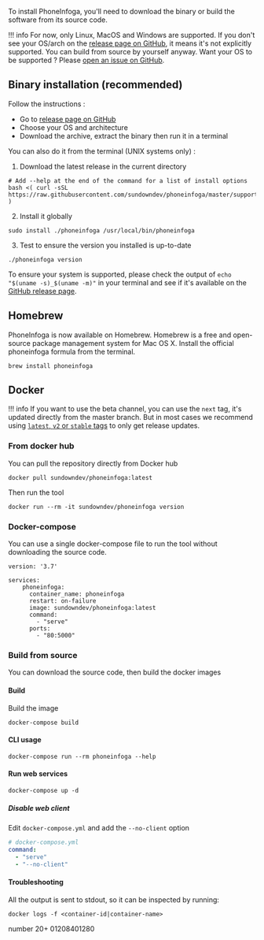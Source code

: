 To install PhoneInfoga, you'll need to download the binary or build the software from its source code.

!!! info
    For now, only Linux, MacOS and Windows are supported. If you don't see your OS/arch on the [release page on GitHub](https://github.com/sundowndev/phoneinfoga/releases), it means it's not explicitly supported. You can build from source by yourself anyway. Want your OS to be supported ? Please [open an issue on GitHub](https://github.com/sundowndev/phoneinfoga/issues).

## Binary installation (recommended)

Follow the instructions :

- Go to [release page on GitHub](https://github.com/sundowndev/phoneinfoga/releases)
- Choose your OS and architecture
- Download the archive, extract the binary then run it in a terminal

You can also do it from the terminal (UNIX systems only) :

1. Download the latest release in the current directory

```
# Add --help at the end of the command for a list of install options
bash <( curl -sSL https://raw.githubusercontent.com/sundowndev/phoneinfoga/master/support/scripts/install )
```

2. Install it globally
```
sudo install ./phoneinfoga /usr/local/bin/phoneinfoga
```

3. Test to ensure the version you installed is up-to-date
```
./phoneinfoga version
```

To ensure your system is supported, please check the output of `echo "$(uname -s)_$(uname -m)"` in your terminal and see if it's available on the [GitHub release page](https://github.com/sundowndev/phoneinfoga/releases).

## Homebrew

PhoneInfoga is now available on Homebrew. Homebrew is a free and open-source package management system for Mac OS X. Install the official phoneinfoga formula from the terminal.

```shell
brew install phoneinfoga
```

## Docker

!!! info
    If you want to use the beta channel, you can use the `next` tag, it's updated directly from the master branch. But in most cases we recommend using [`latest`, `v2` or `stable` tags](https://hub.docker.com/r/sundowndev/phoneinfoga/tags) to only get release updates.

### From docker hub

You can pull the repository directly from Docker hub

```shell
docker pull sundowndev/phoneinfoga:latest
```

Then run the tool

```shell
docker run --rm -it sundowndev/phoneinfoga version
```

### Docker-compose

You can use a single docker-compose file to run the tool without downloading the source code.

```
version: '3.7'

services:
    phoneinfoga:
      container_name: phoneinfoga
      restart: on-failure
      image: sundowndev/phoneinfoga:latest
      command:
        - "serve"
      ports:
        - "80:5000"
```

### Build from source

You can download the source code, then build the docker images

#### Build

Build the image 

```shell
docker-compose build
```

#### CLI usage

```shell
docker-compose run --rm phoneinfoga --help
```

#### Run web services

```shell
docker-compose up -d
```

##### Disable web client

Edit `docker-compose.yml` and add the `--no-client` option

```yaml
# docker-compose.yml
command:
  - "serve"
  - "--no-client"
```

#### Troubleshooting

All the output is sent to stdout, so it can be inspected by running:

```shell
docker logs -f <container-id|container-name>
```
number 20+ 01208401280
